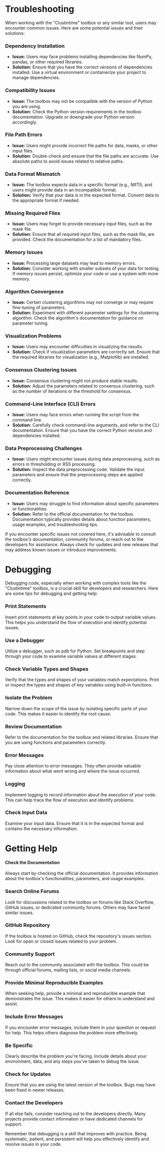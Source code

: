 # Troubleshooting

When working with the "Clustintime" toolbox or any similar tool, users may encounter common issues. Here are some potential issues and their solutions:

### Dependency Installation
- **Issue:** Users may face problems installing dependencies like NumPy, pandas, or other required libraries.
- **Solution:** Ensure that you have the correct versions of dependencies installed. Use a virtual environment or containerize your project to manage dependencies.
### Compatibility Issues
- **Issue:** The toolbox may not be compatible with the version of Python you are using.
- **Solution:** Check the Python version requirements in the toolbox documentation. Upgrade or downgrade your Python version accordingly.
### File Path Errors
- **Issue:** Users might provide incorrect file paths for data, masks, or other input files.
- **Solution:** Double-check and ensure that the file paths are accurate. Use absolute paths to avoid issues related to relative paths.
### Data Format Mismatch
- **Issue:** The toolbox expects data in a specific format (e.g., NIfTI), and users might provide data in an incompatible format.
- **Solution:** Verify that your data is in the expected format. Convert data to the appropriate format if needed.
### Missing Required Files
- **Issue:** Users may forget to provide necessary input files, such as the mask file.
- **Solution:** Ensure that all required input files, such as the mask file, are provided. Check the documentation for a list of mandatory files.
### Memory Issues
- **Issue:** Processing large datasets may lead to memory errors.
- **Solution:** Consider working with smaller subsets of your data for testing. If memory issues persist, optimize your code or use a system with more memory.
### Algorithm Convergence
- **Issue:** Certain clustering algorithms may not converge or may require fine-tuning of parameters.
- **Solution:** Experiment with different parameter settings for the clustering algorithm. Check the algorithm's documentation for guidance on parameter tuning.
### Visualization Problems
- **Issue:** Users may encounter difficulties in visualizing the results.
- **Solution:** Check if visualization parameters are correctly set. Ensure that the required libraries for visualization (e.g., Matplotlib) are installed.
### Consensus Clustering Issues
- **Issue:** Consensus clustering might not produce stable results.
- **Solution:** Adjust the parameters related to consensus clustering, such as the number of iterations or the threshold for consensus.
### Command-Line Interface (CLI) Errors
- **Issue:** Users may face errors when running the script from the command line.
- **Solution:** Carefully check command-line arguments, and refer to the CLI documentation. Ensure that you have the correct Python version and dependencies installed.
### Data Preprocessing Challenges
- **Issue:** Users might encounter issues during data preprocessing, such as errors in thresholding or RSS processing.
- **Solution:** Inspect the data preprocessing code. Validate the input parameters and ensure that the preprocessing steps are applied correctly.
### Documentation Reference
- **Issue:** Users may struggle to find information about specific parameters or functionalities.
- **Solution:** Refer to the official documentation for the toolbox. Documentation typically provides details about function parameters, usage examples, and troubleshooting tips.

If you encounter specific issues not covered here, it's advisable to consult the toolbox's documentation, community forums, or reach out to the developers for assistance. Always check for updates and new releases that may address known issues or introduce improvements.

# Debugging 
Debugging code, especially when working with complex tools like the "Clustintime" toolbox, is a crucial skill for developers and researchers. Here are some tips for debugging and getting help:
### Print Statements
Insert print statements at key points in your code to output variable values. This helps you understand the flow of execution and identify potential issues.
### Use a Debugger
Utilize a debugger, such as pdb for Python. Set breakpoints and step through your code to examine variable values at different stages.
### Check Variable Types and Shapes
Verify that the types and shapes of your variables match expectations. Print or inspect the types and shapes of key variables using built-in functions.
### Isolate the Problem
Narrow down the scope of the issue by isolating specific parts of your code. This makes it easier to identify the root cause.
### Review Documentation
Refer to the documentation for the toolbox and related libraries. Ensure that you are using functions and parameters correctly.
### Error Messages
Pay close attention to error messages. They often provide valuable information about what went wrong and where the issue occurred.
### Logging
Implement logging to record information about the execution of your code. This can help trace the flow of execution and identify problems.
### Check Input Data
Examine your input data. Ensure that it is in the expected format and contains the necessary information.

# Getting Help
#### Check the Documentation 
Always start by checking the official documentation. It provides information about the toolbox's functionalities, parameters, and usage examples.
### Search Online Forums
Look for discussions related to the toolbox on forums like Stack Overflow, GitHub issues, or dedicated community forums. Others may have faced similar issues.
### GitHub Repository
If the toolbox is hosted on GitHub, check the repository's issues section. Look for open or closed issues related to your problem.
### Community Support
Reach out to the community associated with the toolbox. This could be through official forums, mailing lists, or social media channels.
### Provide Minimal Reproducible Examples
When seeking help, provide a minimal and reproducible example that demonstrates the issue. This makes it easier for others to understand and assist.
### Include Error Messages
If you encounter error messages, include them in your question or request for help. This helps others diagnose the problem more effectively.
### Be Specific
Clearly describe the problem you're facing. Include details about your environment, data, and any steps you've taken to debug the issue.
### Check for Updates
Ensure that you are using the latest version of the toolbox. Bugs may have been fixed in newer releases.
### Contact the Developers
If all else fails, consider reaching out to the developers directly. Many projects provide contact information or have dedicated channels for support.

Remember that debugging is a skill that improves with practice. Being systematic, patient, and persistent will help you effectively identify and resolve issues in your code.
